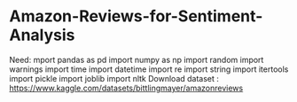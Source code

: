 # Amazon-Reviews-for-Sentiment-Analysis
Need:
mport pandas as pd
import numpy as np
import random
import warnings
import time
import datetime
import re
import string
import itertools
import pickle
import joblib
import nltk 
Download dataset : https://www.kaggle.com/datasets/bittlingmayer/amazonreviews
